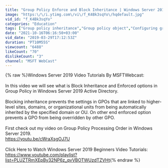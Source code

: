 ```yaml
---
title: "Group Policy Enforce and Block Inheritance | Windows Server 2019"
image: "https:\/\/i.ytimg.com\/vi\/f_K4Bk3sqYo\/hqdefault.jpg"
vid_id: "f_K4Bk3sqYo"
categories: "Education"
tags: ["Group policy inheritance","Group policy object","Configuring group policy"]
date: "2021-10-16T06:16:50+03:00"
vid_date: "2019-03-29T17:12:53Z"
duration: "PT10M55S"
viewcount: "6488"
likeCount: "70"
dislikeCount: "3"
channel: "MSFT WebCast"
---
```

{% raw %}Windows Server 2019 Video Tutorials By MSFTWebcast:<br /><br />In this video we will see what is Block Inheritance and Enforced options in Group Policy in Windows Server 2019 Active Directory. <br /><br />Blocking inheritance prevents the settings in GPOs that are linked to higher-level sites, domains, or organizational units from being automatically inherited by the specified domain or OU. On other end enforced option prevents a GPO from being overridden by other GPO.<br /><br />First check out my video on Group Policy Processing Order in Windows Server 2019.<br /><a rel="nofollow" target="blank" href="https://youtu.be/cWraXsgOJ7U">https://youtu.be/cWraXsgOJ7U</a><br /><br />Click Here to Watch Windows Server 2019 Beginners Video Tutorials:<br /><a rel="nofollow" target="blank" href="https://www.youtube.com/playlist?list=PLUZTRmXEpBy32NP6z_qvVBOTWUzdTZVHt">https://www.youtube.com/playlist?list=PLUZTRmXEpBy32NP6z_qvVBOTWUzdTZVHt</a>{% endraw %}
